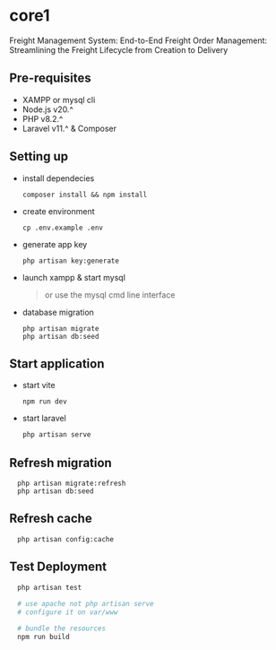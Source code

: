 # core1
Freight Management System: End-to-End Freight Order Management: Streamlining the Freight Lifecycle from Creation to Delivery

## Pre-requisites
- XAMPP or mysql cli
- Node.js v20.^
- PHP v8.2.^
- Laravel v11.^ & Composer
  
## Setting up
- install dependecies
  ```
  composer install && npm install
  ```
- create environment
  ```
  cp .env.example .env
  ```
- generate app key
  ```
  php artisan key:generate
  ```
- launch xampp & start mysql
  > or use the mysql cmd line interface
- database migration
  ```
  php artisan migrate
  php artisan db:seed
  ```

## Start application
- start vite
  ```
  npm run dev
  ```
- start laravel
  ```sh
  php artisan serve
  ```

## Refresh migration
```
  php artisan migrate:refresh
  php artisan db:seed
```

## Refresh cache
```
  php artisan config:cache
```

## Test Deployment
```sh
  php artisan test
  
  # use apache not php artisan serve
  # configure it on var/www

  # bundle the resources
  npm run build
```